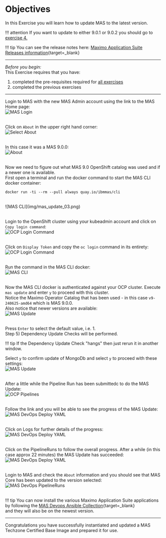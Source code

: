 # Objectives
In this Exercise you will learn how to update MAS to the latest version.

!!! attention
    If you want to update to either 9.0.1 or 9.0.2 you should go to [exercise 4.](upgrade_mas.md)</br>

!!! tip
    You can see the release notes here: [Maximo Application Suite Releases information](https://www.ibm.com/support/pages/node/6570601){target=_blank}</br>



---
*Before you begin:*  
This Exercise requires that you have:

1. completed the pre-requisites required for [all exercises](prereqs.md)
2. completed the previous exercises

---

Login to MAS with the new MAS Admin account using the link to the MAS Home page:</br>
![MAS Login](img/mas_update_00.png)</br></br>

Click on `About` in the upper right hand corner:</br>
![Select About](img/mas_update_01.png)</br></br>

In this case it was a MAS 9.0.0:</br>
![About](img/mas_update_02.png)</br></br>

Now we need to figure out what MAS 9.0 OpenShift catalog was used and if a newer one is available.</br>
First open a terminal and run the docker command to start the MAS CLI docker container:
````
docker run -ti --rm --pull always quay.io/ibmmas/cli
````
</br>
![MAS CLI](img/mas_update_03.png)</br></br>

Login to the OpenShift cluster using your kubeadmin account and click on `Copy login command`:</br>
![OCP Login Command](img/mas_update_04.png)</br></br>

Click on `Display Token` and copy the `oc login` command in its entirety:</br>
![OCP Login Command](img/mas_update_05.png)</br></br>

Run the command in the MAS CLI docker:</br>
![MAS CLI](img/mas_update_06.png)</br></br>

Now the MAS CLI docker is authenticated against your OCP cluster. Execute `mas update` and enter `y` to proceed with this cluster.</br>
Notice the Maximo Operator Catalog that has been used - in this case `v9-240625-amd64` which is MAS 9.0.0.</br>
Also notice that newer versions are available:</br>
![MAS Update](img/mas_update_07.png)</br></br>

Press `Enter` to select the default value, i.e. 1.</br>
Step 5) Dependency Update Checks will be performed. 

!!! tip
    If the Dependency Update Check "hangs" then just rerun it in another window.</br> 

Select `y` to confirm update of MongoDb and select `y` to proceed with these settings:</br>
![MAS Update](img/mas_update_08.png)</br></br>

After a little while the Pipeline Run has been submittedc to do the MAS Update:</br>
![OCP Pipelines](img/mas_update_09.png)</br></br>

Follow the link and you will be able to see the progress of the MAS Update:</br>
![MAS DevOps Deploy YAML](img/mas_update_10.png)</br></br>

Click on Logs for further details of the progress:</br>
![MAS DevOps Deploy YAML](img/mas_update_11.png)</br></br>

Click on the PipelineRuns to follow the overall progress. After a while (in this case approx 22 minutes) the MAS Update has succeeded:</br>
![MAS DevOps Deploy YAML](img/mas_update_12.png)</br></br>

Login to MAS and check the `About` information and you should see that MAS Core has been updated to the version selected:</br>
![MAS DevOps PipelineRuns](img/mas_update_13.png)</br></br>


!!! tip
    You can now install the various Maximo Application Suite applications by following the [MAS Devops Ansible Collection](https://ibm-mas.github.io/ansible-devops/){target=_blank}</br> 
    and they will also be on the newest version.</br>


---
Congratulations you have successfully instantiated and updated a MAS Techzone Certified Base Image and prepared it for use.</br>
